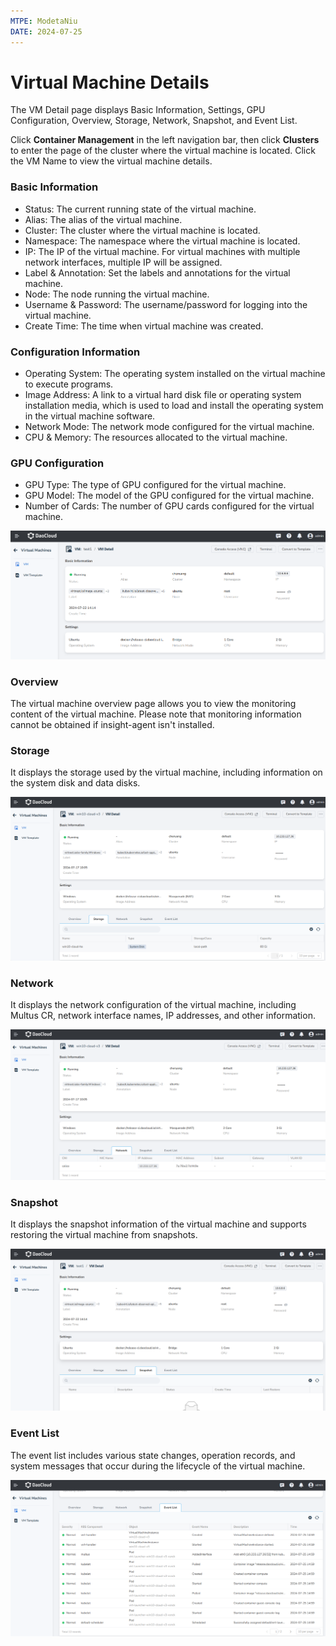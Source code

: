 ```yaml
---
MTPE: ModetaNiu
DATE: 2024-07-25
---
```


# Virtual Machine Details

The VM Detail page displays Basic Information, Settings, GPU Configuration, Overview, Storage, Network, Snapshot, 
and Event List.

Click __Container Management__ in the left navigation bar, then click __Clusters__ to enter the page of the cluster 
where the virtual machine is located. Click the VM Name to view the virtual machine details.

### Basic Information

- Status: The current running state of the virtual machine.
- Alias: The alias of the virtual machine.
- Cluster: The cluster where the virtual machine is located.
- Namespace: The namespace where the virtual machine is located.
- IP: The IP of the virtual machine. For virtual machines with multiple network interfaces, multiple IP will be assigned.
- Label & Annotation: Set the labels and annotations for the virtual machine.
- Node: The node running the virtual machine.
- Username & Password: The username/password for logging into the virtual machine.
- Create Time: The time when virtual machine was created.

### Configuration Information

- Operating System: The operating system installed on the virtual machine to execute programs.
- Image Address: A link to a virtual hard disk file or operating system installation media, which is used to 
  load and install the operating system in the virtual machine software.
- Network Mode: The network mode configured for the virtual machine.
- CPU & Memory: The resources allocated to the virtual machine.

### GPU Configuration

- GPU Type: The type of GPU configured for the virtual machine.
- GPU Model: The model of the GPU configured for the virtual machine.
- Number of Cards: The number of GPU cards configured for the virtual machine.

![VM Detail](../images/detail01.png)

### Overview

The virtual machine overview page allows you to view the monitoring content of the virtual machine. 
Please note that monitoring information cannot be obtained if insight-agent isn't installed.

### Storage

It displays the storage used by the virtual machine, including information on the system disk and data disks.

![Storage](../images/detail-sc.png)

### Network

It displays the network configuration of the virtual machine, including Multus CR, network interface names, IP addresses, and other information.

![Network](../images/detail-network.png)

### Snapshot

It displays the snapshot information of the virtual machine and supports restoring the virtual machine from snapshots.

![Snapshots](../images/detail-snapshot.png)

### Event List

The event list includes various state changes, operation records, and system messages that occur during 
the lifecycle of the virtual machine.

![Events](../images/detail-event.png)
